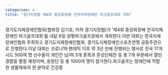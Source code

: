 ```yaml
---
categories: e
title: "경기지장협 제4회 중앙회장배 전국지체장애인 파크골프대회 개최"
---
```

경기도지체장애인협회(협회장 김기호, 이하 경기지장협)가 ‘제4회 중앙회장배 전국지체장애인 파크골프대회’를 내달 6일 양평파크골프장에서 개최한다.이번 대회는 한국지체장애인협회 주최하고 경기도지체장애인협회, 경기도지체장애인스포츠연맹 공동주관으로 진행한다.이날 대회는 코로나19 팬데믹 이후 약 3년 만에 진행되는 행사로 전국 17개 시도 500여 명 선수들이 개인전 남/여 3개 종목과 혼성단체전 등 총 7개 부문에서 열띤 경합을 펼칠 예정이며, 응원단 등 총 1000여 명이 참가한다.파크골프는 장애인에 적합한 생활체육의 한 분야로 건강증